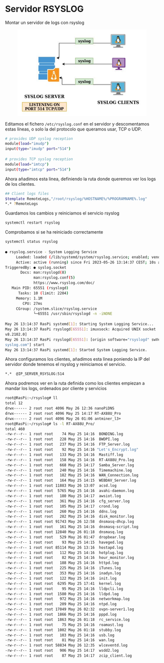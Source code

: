 # Servidor RSYSLOG

Montar un servidor de logs con rsyslog

<figure><img src="../.gitbook/assets/image (2) (1) (2).png" alt=""><figcaption></figcaption></figure>



Editamos el fichero `/etc/rsyslog.conf` en el servidor y descomentamos estas líneas, o solo la del protocolo que queramos usar, TCP o UDP.&#x20;

```bash
# provides UDP syslog reception
module(load="imudp")
input(type="imudp" port="514")

# provides TCP syslog reception
module(load="imtcp")
input(type="imtcp" port="514")
```

Ahora añadimos esta linea, definiendo la ruta donde queremos ver los logs de los clientes.

```bash
## Client logs files
$template RemoteLogs,"/root/rsyslog/%HOSTNAME%/%PROGRAMNAME%.log"
*.* ?RemoteLogs
```

Guardamos los cambios y reiniciamos el servicio rsyslog

```sh
systemctl restart rsyslog
```

Comprobamos si se ha reiniciado correctamente

```sh
systemctl status rsyslog

● rsyslog.service - System Logging Service
     Loaded: loaded (/lib/systemd/system/rsyslog.service; enabled; vendor preset: enabled)
     Active: active (running) since Fri 2023-05-26 13:14:37 CEST; 10s ago
TriggeredBy: ● syslog.socket
       Docs: man:rsyslogd(8)
             man:rsyslog.conf(5)
             https://www.rsyslog.com/doc/
   Main PID: 65551 (rsyslogd)
      Tasks: 10 (limit: 2204)
     Memory: 1.1M
        CPU: 27ms
     CGroup: /system.slice/rsyslog.service
             └─65551 /usr/sbin/rsyslogd -n -iNONE

May 26 13:14:37 RasPi systemd[1]: Starting System Logging Service...
May 26 13:14:37 RasPi rsyslogd[65551]: imuxsock: Acquired UNIX socket '/run/systemd/journal/syslog' (fd 3) from systemd.  [
v8.2102.0]
May 26 13:14:37 RasPi rsyslogd[65551]: [origin software="rsyslogd" swVersion="8.2102.0" x-pid="65551" x-info="https://www.r
syslog.com"] start
May 26 13:14:37 RasPi systemd[1]: Started System Logging Service.
```

Ahora configuramos los clientes, añadimos esta linea poniendo la IP del servidor donde tenemos el rsyslog y reiniciamos el servicio.&#x20;

```sh
*.*  @IP_SERVER_RSYSLOG:514
```

Ahora podremos ver en la ruta definida como los clientes empiezan a mandar los logs, ordenados por cliente y servicios

```bash
root@RasPi:~/rsyslog# ll
total 12
drwx------ 2 root root 4096 May 26 12:36 nanoPiDNS
drwx------ 2 root root 4096 May 25 14:17 RT-AX88U_Pro
drwx------ 2 root root 4096 May 26 01:06 antminer_l3+
root@RasPi:~/rsyslog# ls -l RT-AX88U_Pro/
total 460
-rw-r--r-- 1 root root    74 May 25 14:16  BONDING.log
-rw-r--r-- 1 root root   228 May 25 14:16  BWDPI.log
-rw-r--r-- 1 root root   237 May 25 14:16  FTP_Server.log
-rw-r--r-- 1 root root    92 May 25 14:16 "Let's_Encrypt.log"
-rw-r--r-- 1 root root   133 May 25 14:16  Mastiff.log
-rw-r--r-- 1 root root   158 May 25 14:16  RT-AX88U_Pro.log
-rw-r--r-- 1 root root   668 May 25 14:17  Samba_Server.log
-rw-r--r-- 1 root root   240 May 25 14:16  Timemachine.log
-rw-r--r-- 1 root root   182 May 25 14:16  WAN_Connection.log
-rw-r--r-- 1 root root   164 May 25 14:15  WEBDAV_Server.log
-rw-r--r-- 1 root root 11883 May 26 13:07  acsd.log
-rw-r--r-- 1 root root  5765 May 25 14:16  avahi-daemon.log
-rw-r--r-- 1 root root   180 May 25 14:17  awsiot.log
-rw-r--r-- 1 root root   361 May 25 14:16  cfg_server.log
-rw-r--r-- 1 root root   105 May 25 14:17  crond.log
-rw-r--r-- 1 root root   260 May 25 14:16  ddns.log
-rw-r--r-- 1 root root   282 May 25 14:16  disk_monitor.log
-rw-r--r-- 1 root root 91743 May 26 12:58  dnsmasq-dhcp.log
-rw-r--r-- 1 root root   161 May 25 14:16  dnsmasq-script.log
-rw-r--r-- 1 root root 12840 May 26 01:18  dnsmasq.log
-rw-r--r-- 1 root root   529 May 26 01:47  dropbear.log
-rw-r--r-- 1 root root    93 May 25 14:15  haveged.log
-rw-r--r-- 1 root root 85114 May 26 13:16  hostapd.log
-rw-r--r-- 1 root root   112 May 25 14:16  hotplug.log
-rw-r--r-- 1 root root    82 May 25 14:16  hour_monitor.log
-rw-r--r-- 1 root root   188 May 25 14:16  httpd.log
-rw-r--r-- 1 root root   225 May 25 14:16  iTunes.log
-rw-r--r-- 1 root root   353 May 25 14:16  inadyn.log
-rw-r--r-- 1 root root   122 May 25 14:16  init.log
-rw-r--r-- 1 root root  6295 May 25 17:41  kernel.log
-rw-r--r-- 1 root root    95 May 25 14:16  lldpcli.log
-rw-r--r-- 1 root root  1580 May 25 14:16  lldpd.log
-rw-r--r-- 1 root root   972 May 25 14:16  networkmap.log
-rw-r--r-- 1 root root   209 May 25 14:16  ntpd.log
-rw-r--r-- 1 root root 17049 May 26 02:32  ovpn-server1.log
-rw-r--r-- 1 root root  1866 May 25 14:16  pppd.log
-rw-r--r-- 1 root root  1863 May 26 01:18  rc_service.log
-rw-r--r-- 1 root root    75 May 25 14:16  roamast.log
-rw-r--r-- 1 root root  1002 May 26 01:18  stubby.log
-rw-r--r-- 1 root root   103 May 25 14:16  usb.log
-rw-r--r-- 1 root root    81 May 25 14:16  wan.log
-rw-r--r-- 1 root root 58834 May 26 12:35  wlceventd.log
-rw-r--r-- 1 root root   906 May 25 14:17  wsdd2.log
-rw-r--r-- 1 root root    87 May 25 14:17  zcip_client.log
```
